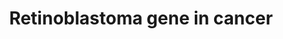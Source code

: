 ---
annotations:
- type: Pathway Ontology
  value: disease pathway
- type: Pathway Ontology
  value: cancer pathway
- type: Disease Ontology
  value: cancer
authors:
- Mkutmon
- Lindarieswijk
- AlexanderPico
- Fehrhart
- Egonw
- Eweitz
description: Describes the role of retinoblastoma (RB) gene in cancer.
last-edited: 2022-02-03
organisms:
- Bos taurus
redirect_from:
- /index.php/Pathway:WP3206
- /instance/WP3206
schema-jsonld:
- '@context': https://schema.org/
  '@id': https://wikipathways.github.io/pathways/WP3206.html
  '@type': Dataset
  creator:
    '@type': Organization
    name: WikiPathways
  description: Describes the role of retinoblastoma (RB) gene in cancer.
  keywords:
  - regulation of cyclin-dependent protein kinase activity
  - resulting in induction of apoptosis
  - SUV39H1
  - RABIF
  - MCM3
  - RB1
  - SMC3
  - HDAC1
  - HLTF
  - DHFR
  - mitotic cell cycle
  - PRIM1
  - FAF1
  - cell cycle checkpoint
  - SIN3A
  - MGC159566
  - RBBP4
  - MAPK13
  - DNA repair
  - POLD3
  - RBP1
  - TYMS
  - CHEK1
  - CCNB2
  - RFC3
  - RRM2
  - G1/S transition of mitotic cell cycle
  - CDC25A
  - MCM6
  - SMC1A
  - DNA replication checkpoint
  - RPA1
  - NPAT
  - TOP2A
  - E2F2
  - E2F3
  - CDKN1A
  - CDC25B
  - MDM2
  - CCND1
  - RAF1
  - POLA1
  - DNA replication
  - MCM7
  - SKP2
  - TTK
  - TFDP2
  - CCNA2
  - growth factor activity
  - ZNF655
  - BARD1
  - MSH6
  - CDT1
  - PLK4
  - CCND3
  - SMARCA2
  - MAP kinase activity
  - CDKN1B
  - bta-mir-21
  - KIF4A
  - CDK2
  - CCDC6
  - CDC45L
  - CDC7L1
  - ABL1
  - CCNE2
  - DNMT1
  - CDK1
  - STMN1
  - CCNB1
  - HMGB2
  - CDK6
  - MYC
  - SAP30
  - CDK4
  - WEE1
  - JNK cascade
  - ANLN
  - TP53
  - RBBP7
  - RFC5
  - CCNE1
  - M/G1 transition of mitotic cell cycle
  - SMC2
  - POLE2
  - mitotic spindle organization
  - PRKDC
  - DCK
  - POLE
  - MCM4
  - H2AFZ
  - HRMT1L1
  - RFC4
  - RPA2
  - E2F1
  - RRM1
  - TFDP1
  - 'DNA damage response, signal transduction '
  - MIR29B1
  - histone H3-K9 methylation
  - HMGB1
  - PCNA
  - RPA3
  - G2/M transition of mitotic cell cycle
  - MIR29B2
  - ORC1
  license: CC0
  name: Retinoblastoma gene in cancer
seo: CreativeWork
title: Retinoblastoma gene in cancer
wpid: WP3206
---